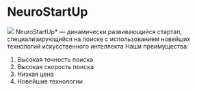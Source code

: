 # NeuroStartUp
![](https://netology-code.github.io/git-homeworks/introduction/assets/logo.png)
NeuroStartUp* — динамически развивающийся стартап, специализирующийся на поиске с использованием новейших технологий искусственного интеллекта
Наши преимущества:
1. Высокая точность поиска
2. Высокая скорость поиска
3. Низкая цена
4. Новейшие технологии